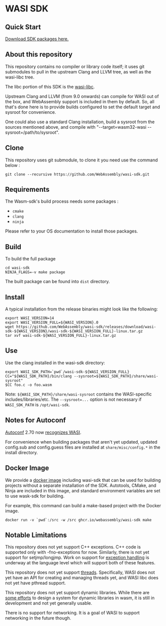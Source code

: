 # WASI SDK

## Quick Start

[Download SDK packages here.](https://github.com/WebAssembly/wasi-sdk/releases)

## About this repository

This repository contains no compiler or library code itself; it uses
git submodules to pull in the upstream Clang and LLVM tree, as well as the
wasi-libc tree.

The libc portion of this SDK is the
[wasi-libc](https://github.com/WebAssembly/wasi-libc).

Upstream Clang and LLVM (from 9.0 onwards) can compile for WASI out of the box,
and WebAssembly support is included in them by default. So, all that's done here
is to provide builds configured to set the default target and sysroot for
convenience.

One could also use a standard Clang installation, build a sysroot from the
sources mentioned above, and compile with
"--target=wasm32-wasi --sysroot=/path/to/sysroot".

## Clone

This repository uses git submodule, to clone it you need use the command below :

```shell script
git clone --recursive https://github.com/WebAssembly/wasi-sdk.git
```

## Requirements

The Wasm-sdk's build process needs some packages :

* `cmake`
* `clang`
* `ninja`

Please refer to your OS documentation to install those packages. 

## Build 

To build the full package

```shell script
cd wasi-sdk
NINJA_FLAGS=-v make package
```

The built package can be found into `dist` directory.

## Install

A typical installation from the release binaries might look like the following:
```shell script
export WASI_VERSION=14
export WASI_VERSION_FULL=${WASI_VERSION}.0
wget https://github.com/WebAssembly/wasi-sdk/releases/download/wasi-sdk-${WASI_VERSION}/wasi-sdk-${WASI_VERSION_FULL}-linux.tar.gz
tar xvf wasi-sdk-${WASI_VERSION_FULL}-linux.tar.gz
```

## Use

Use the clang installed in the wasi-sdk directory:
```shell script
export WASI_SDK_PATH=`pwd`/wasi-sdk-${WASI_VERSION_FULL}
CC="${WASI_SDK_PATH}/bin/clang --sysroot=${WASI_SDK_PATH}/share/wasi-sysroot"
$CC foo.c -o foo.wasm
```
Note: `${WASI_SDK_PATH}/share/wasi-sysroot` contains the WASI-specific includes/libraries/etc. The `--sysroot=...` option
is not necessary if `WASI_SDK_PATH` is `/opt/wasi-sdk`.

## Notes for Autoconf

[Autoconf](https://www.gnu.org/software/autoconf/autoconf.html) 2.70 now
[recognizes WASI](https://git.savannah.gnu.org/gitweb/?p=autoconf.git;a=blob;f=build-aux/config.sub;h=19c9553b1825cafb182115513bc628e0ee801bd0;hb=97fbc5c184acc6fa591ad094eae86917f03459fa#l1723).

For convenience when building packages that aren't yet updated, updated
config.sub and config.guess files are installed at `share/misc/config.*`
in the install directory.

## Docker Image

We provide a [docker image](https://github.com/orgs/WebAssembly/packages/container/wasi-sdk)
including wasi-sdk that can be used for building projects without a
separate installation of the SDK. Autotools, CMake, and Ninja are included
in this image, and standard environment variables are set to use wask-sdk
for building.

For example, this command can build a make-based project with the Docker
image.

```
docker run -v `pwd`:/src -w /src ghcr.io/webassembly/wasi-sdk make
```

## Notable Limitations

This repository does not yet support C++ exceptions. C++ code is
supported only with -fno-exceptions for now. Similarly, there is not
yet support for setjmp/longjmp. Work on support for [exception handling] 
is underway at the language level which will support both of these
features.

[exception handling]: https://github.com/WebAssembly/exception-handling/

This repository does not yet support [threads]. Specifically, WASI does
not yet have an API for creating and managing threads yet, and WASI libc
does not yet have pthread support.

[threads]: https://github.com/WebAssembly/threads

This repository does not yet support dynamic libraries. While there are
[some efforts](https://github.com/WebAssembly/tool-conventions/blob/master/DynamicLinking.md)
to design a system for dynamic libraries in wasm, it is still in development
and not yet generally usable.

There is no support for networking. It is a goal of WASI to support networking
in the future though.
